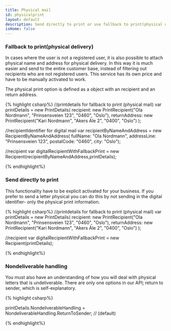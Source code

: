 ```yaml
---
title: Physical mail
id: physicalprint
layout: default
description: Send directly to print or use fallback to print(physical delivery)
isHome: false
---
```


<h3 id="physicalprint">Fallback to print(physical delivery)</h3>

In cases where the user is not a registered user, it is also possible to attach physical name and address for physical delivery. In this way it is much easier and send to the entire customer base, instead of filtering out recipients who are not registered users. This service has its own price and have to be manually activated to work.

The physical print option is defined as a object with an recipient and an return address.

{% highlight csharp%}
//printdetails for fallback to print (physical mail)
var printDetails =
    new PrintDetails(
        recipient: new PrintRecipient("Ola Nordmann", "Prinsensveien 123", "0460", "Oslo"),
        returnAddress: new PrintRecipient("Kari Nordmann", "Akers Àle 2", "0400", "Oslo")
        );

//recipientIdentifier for digital mail
var recipientByNameAndAddress = new RecipientByNameAndAddress(
    fullName: "Ola Nordmann",
    addressLine: "Prinsensveien 123", 
    postalCode: "0460",
    city: "Oslo");

//recipient
var digitalRecipientWithFallbackPrint = new Recipient(recipientByNameAndAddress,printDetails);

{% endhighlight%}

<h3 id="directprint">Send directly to print</h3>

This functionality have to be explicit activated for your business. If you prefer to send a letter physical you can do this by not sending in the digital identifier- only the physical print information.

{% highlight csharp%}
//printdetails for fallback to print (physical mail)
var printDetails =
    new PrintDetails(
        recipient: new PrintRecipient("Ola Nordmann", "Prinsensveien 123", "0460", "Oslo"),
        returnAddress: new PrintRecipient("Kari Nordmann", "Akers Àle 2", "0400", "Oslo")
        );

//recipient
var digitalRecipientWithFallbackPrint = new Recipient(printDetails);

{% endhighlight%}

<h3 id="nondeliverablehandling">Nondeliverable handling</h3>

You must also have an understanding of how you will deal with physical letters that is undeliverable. There are only one options in our API; return to sender, which is self-explanatory. 

{% highlight csharp%}
    
printDetails.NondeliverableHandling = NondeliverableHandling.ReturnToSender; // (default) 

{% endhighlight%}
